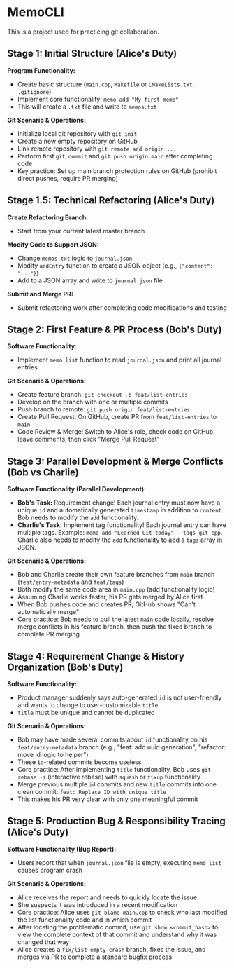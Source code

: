 # MemoCLI

This is a project used for practicing git collaboration.

## Stage 1: Initial Structure (Alice's Duty)

**Program Functionality:**

- Create basic structure (`main.cpp`, `Makefile` or `CMakeLists.txt`, `.gitignore`)
- Implement core functionality: `memo add "My first memo"`
- This will create a `.txt` file and write to `memos.txt`

**Git Scenario & Operations:**

- Initialize local git repository with `git init`
- Create a new empty repository on GitHub
- Link remote repository with `git remote add origin ...`
- Perform first `git commit` and `git push origin main` after completing code
- Key practice: Set up main branch protection rules on GitHub (prohibit direct pushes, require PR merging)

## Stage 1.5: Technical Refactoring (Alice's Duty)

**Create Refactoring Branch:**
- Start from your current latest master branch

**Modify Code to Support JSON:**
- Change `memos.txt` logic to `journal.json`
- Modify `addEntry` function to create a JSON object (e.g., `{"content": "..."}`)
- Add to a JSON array and write to `journal.json` file

**Submit and Merge PR:**
- Submit refactoring work after completing code modifications and testing

## Stage 2: First Feature & PR Process (Bob's Duty)

**Software Functionality:**
- Implement `memo list` function to read `journal.json` and print all journal entries

**Git Scenario & Operations:**
- Create feature branch: `git checkout -b feat/list-entries`
- Develop on the branch with one or multiple commits
- Push branch to remote: `git push origin feat/list-entries`
- Create Pull Request: On GitHub, create PR from `feat/list-entries` to `main`
- Code Review & Merge: Switch to Alice's role, check code on GitHub, leave comments, then click "Merge Pull Request"

## Stage 3: Parallel Development & Merge Conflicts (Bob vs Charlie)

**Software Functionality (Parallel Development):**

- **Bob's Task:** Requirement change! Each journal entry must now have a unique `id` and automatically generated `timestamp` in addition to `content`. Bob needs to modify the `add` functionality.
- **Charlie's Task:** Implement tag functionality! Each journal entry can have multiple tags. Example: `memo add "Learned Git today" --tags git cpp`. Charlie also needs to modify the `add` functionality to add a `tags` array in JSON.

**Git Scenario & Operations:**
- Bob and Charlie create their own feature branches from `main` branch (`feat/entry-metadata` and `feat/tags`)
- Both modify the same code area in `main.cpp` (add functionality logic)
- Assuming Charlie works faster, his PR gets merged by Alice first
- When Bob pushes code and creates PR, GitHub shows "Can't automatically merge"
- Core practice: Bob needs to pull the latest `main` code locally, resolve merge conflicts in his feature branch, then push the fixed branch to complete PR merging

## Stage 4: Requirement Change & History Organization (Bob's Duty)

**Software Functionality:**
- Product manager suddenly says auto-generated `id` is not user-friendly and wants to change to user-customizable `title`
- `title` must be unique and cannot be duplicated

**Git Scenario & Operations:**
- Bob may have made several commits about `id` functionality on his `feat/entry-metadata` branch (e.g., "feat: add uuid generation", "refactor: move id logic to helper")
- These `id`-related commits become useless
- Core practice: After implementing `title` functionality, Bob uses `git rebase -i` (interactive rebase) with `squash` or `fixup` functionality
- Merge previous multiple `id` commits and new `title` commits into one clean commit: `feat: Replace ID with unique title`
- This makes his PR very clear with only one meaningful commit

## Stage 5: Production Bug & Responsibility Tracing (Alice's Duty)

**Software Functionality (Bug Report):**
- Users report that when `journal.json` file is empty, executing `memo list` causes program crash

**Git Scenario & Operations:**
- Alice receives the report and needs to quickly locate the issue
- She suspects it was introduced in a recent modification
- Core practice: Alice uses `git blame main.cpp` to check who last modified the list functionality code and in which commit
- After locating the problematic commit, use `git show <commit_hash>` to view the complete context of that commit and understand why it was changed that way
- Alice creates a `fix/list-empty-crash` branch, fixes the issue, and merges via PR to complete a standard bugfix process


